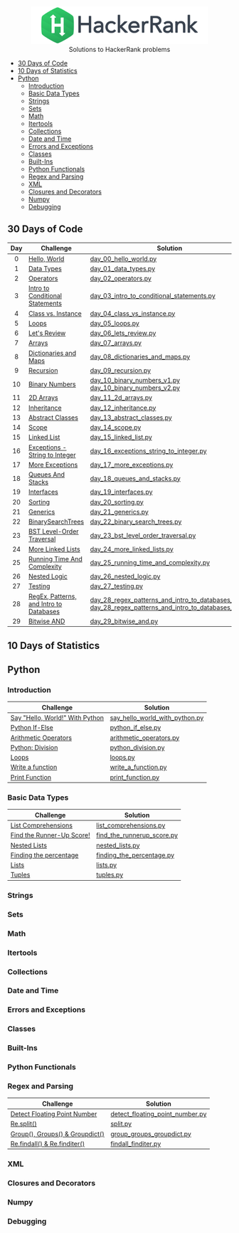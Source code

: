 <p align="center">
    <a href="https://www.hackerrank.com/m__p__">
        <img height=85 src="https://github.com/butterflylady/hackerrank/blob/master/images/hackerRankLogo.svg">
    </a>
    <br>Solutions to HackerRank problems
</p>

* [30 Days of Code](#30-days-of-code)
* [10 Days of Statistics](#10-days-of-statistics)
* [Python](#python)
    - [Introduction](#introduction)
    - [Basic Data Types](#basic-data-types)
    - [Strings](#strings)
    - [Sets](#sets)
    - [Math](#math)
    - [Itertools](#itertools)
    - [Collections](#collections)
    - [Date and Time](#date-and-time)
    - [Errors and Exceptions](#rrrors-and-exceptions)
    - [Classes](#classes)
    - [Built-Ins](#built-ins)
    - [Python Functionals](#python-functionals)
    - [Regex and Parsing](#regex-and-parsing)
    - [XML](#xml)
    - [Closures and Decorators](#closures-and-decorators)
    - [Numpy](#numpy)
    - [Debugging](#debugging)
    


## 30 Days of Code

| Day | Challenge | Solution |
|:---:|---|---|
| 0 | [Hello, World](https://www.hackerrank.com/challenges/30-hello-world/problem) | [day_00_hello_world.py](https://github.com/butterflylady/hackerrank/blob/master/Python/30%20Days%20of%20Code/day_00_hello_world.py) |
| 1 | [Data Types](https://www.hackerrank.com/challenges/30-data-types/problem) | [day_01_data_types.py](https://github.com/butterflylady/hackerrank/blob/master/Python/30%20Days%20of%20Code/day_01_data_types.py) |
| 2 | [Operators](https://www.hackerrank.com/challenges/30-operators/problem) | [day_02_operators.py](https://github.com/butterflylady/hackerrank/blob/master/Python/30%20Days%20of%20Code/day_02_operators.py) |
| 3 | [Intro to Conditional Statements](https://www.hackerrank.com/challenges/30-conditional-statements/problem)| [day_03_intro_to_conditional_statements.py](https://github.com/butterflylady/hackerrank/blob/master/Python/30%20Days%20of%20Code/day_03_intro_to_conditional_statements.py) |
| 4 | [Class vs. Instance](https://www.hackerrank.com/challenges/30-class-vs-instance/problem)| [day_04_class_vs_instance.py](https://github.com/butterflylady/hackerrank/blob/master/Python/30%20Days%20of%20Code/day_04_class_vs_instance.py) |
| 5 | [Loops](https://www.hackerrank.com/challenges/30-loops/problem) | [day_05_loops.py](https://github.com/butterflylady/hackerrank/blob/master/Python/30%20Days%20of%20Code/day_05_loops.py) |
| 6 | [Let's Review](https://www.hackerrank.com/challenges/30-review-loop/problem) | [day_06_lets_review.py](https://github.com/butterflylady/hackerrank/blob/master/Python/30%20Days%20of%20Code/day_06_lets_review.py) |
| 7 | [Arrays](https://www.hackerrank.com/challenges/30-arrays/problem) | [day_07_arrays.py](https://github.com/butterflylady/hackerrank/blob/master/Python/30%20Days%20of%20Code/day_07_arrays.py) |
| 8 | [Dictionaries and Maps](https://www.hackerrank.com/challenges/30-dictionaries-and-maps/problem) | [day_08_dictionaries_and_maps.py](https://github.com/butterflylady/hackerrank/blob/master/Python/30%20Days%20of%20Code/day_08_dictionaries_and_maps.py) |
| 9 | [Recursion](https://www.hackerrank.com/challenges/30-recursion/problem) | [day_09_recursion.py](https://github.com/butterflylady/hackerrank/blob/master/Python/30%20Days%20of%20Code/day_09_recursion.py) |
| 10 | [Binary Numbers](https://www.hackerrank.com/challenges/30-binary-numbers/problem) | [day_10_binary_numbers_v1.py](https://github.com/butterflylady/hackerrank/blob/master/Python/30%20Days%20of%20Code/day_10_binary_numbers_v1.py)<br /> [day_10_binary_numbers_v2.py](https://github.com/butterflylady/hackerrank/blob/master/Python/30%20Days%20of%20Code/day_10_binary_numbers_v2.py) |
| 11 | [2D Arrays](https://www.hackerrank.com/challenges/30-2d-arrays/problem) | [day_11_2d_arrays.py](https://github.com/butterflylady/hackerrank/blob/master/Python/30%20Days%20of%20Code/day_11_2d_arrays.py) |
| 12 | [Inheritance](https://www.hackerrank.com/challenges/30-inheritance/problem) | [day_12_inheritance.py](https://github.com/butterflylady/hackerrank/blob/master/Python/30%20Days%20of%20Code/day_12_inheritance.py) |
| 13 | [Abstract Classes](https://www.hackerrank.com/challenges/30-abstract-classes/problem) | [day_13_abstract_classes.py](https://github.com/butterflylady/hackerrank/blob/master/Python/30%20Days%20of%20Code/day_13_abstract_classes.py) |
| 14 | [Scope](https://www.hackerrank.com/challenges/30-scope/problem) | [day_14_scope.py](https://github.com/butterflylady/hackerrank/blob/master/Python/30%20Days%20of%20Code/day_14_scope.py) |
| 15 | [Linked List](https://www.hackerrank.com/challenges/30-linked-list/problem) | [day_15_linked_list.py](https://github.com/butterflylady/hackerrank/blob/master/Python/30%20Days%20of%20Code/day_15_linked_list.py) |
| 16 | [Exceptions - String to Integer](https://www.hackerrank.com/challenges/30-exceptions-string-to-integer/problem) | [day_16_exceptions_string_to_integer.py](https://github.com/butterflylady/hackerrank/blob/master/Python/30%20Days%20of%20Code/day_16_exceptions_string_to_integer.py) |
| 17 | [More Exceptions](https://www.hackerrank.com/challenges/30-more-exceptions/problem) | [day_17_more_exceptions.py](https://github.com/butterflylady/hackerrank/blob/master/Python/30%20Days%20of%20Code/day_17_more_exceptions.py) |
| 18 | [Queues And Stacks](https://www.hackerrank.com/challenges/30-queues-stacks/problem) | [day_18_queues_and_stacks.py](https://github.com/butterflylady/hackerrank/blob/master/Python/30%20Days%20of%20Code/day_18_queues_and_stacks.py) |
| 19 | [Interfaces](https://www.hackerrank.com/challenges/30-interfaces/problem) | [day_19_interfaces.py](https://github.com/butterflylady/hackerrank/blob/master/Python/30%20Days%20of%20Code/day_19_interfaces.py) |
| 20 | [Sorting](https://www.hackerrank.com/challenges/30-sorting/problem) | [day_20_sorting.py](https://github.com/butterflylady/hackerrank/blob/master/Python/30%20Days%20of%20Code/day_20_sorting.py) |
| 21 | [Generics](https://www.hackerrank.com/challenges/30-generics/problem) | [day_21_generics.py](https://github.com/butterflylady/hackerrank/blob/master/Python/30%20Days%20of%20Code/day_21_generics.py) |
| 22 | [BinarySearchTrees](https://www.hackerrank.com/challenges/30-binary-search-trees/problem) | [day_22_binary_search_trees.py](https://github.com/butterflylady/hackerrank/blob/master/Python/30%20Days%20of%20Code/day_22_binary_search_trees.py) |
| 23 | [BST Level-Order Traversal](https://www.hackerrank.com/challenges/30-binary-trees/problem) | [day_23_bst_level_order_traversal.py](https://github.com/butterflylady/hackerrank/blob/master/Python/30%20Days%20of%20Code/day_23_bst_level_order_traversal.py) |
| 24 | [More Linked Lists](https://www.hackerrank.com/challenges/30-linked-list-deletion/problem) | [day_24_more_linked_lists.py](https://github.com/butterflylady/hackerrank/blob/master/Python/30%20Days%20of%20Code/day_24_more_linked_lists.py) |
| 25 | [Running Time And Complexity](https://www.hackerrank.com/challenges/30-running-time-and-complexity/problem) | [day_25_running_time_and_complexity.py](https://github.com/butterflylady/hackerrank/blob/master/Python/30%20Days%20of%20Code/day_25_running_time_and_complexity.py)
| 26 | [Nested Logic](https://www.hackerrank.com/challenges/30-nested-logic/problem) | [day_26_nested_logic.py](https://github.com/butterflylady/hackerrank/blob/master/Python/30%20Days%20of%20Code/day_26_nested_logic.py)
| 27 | [Testing](https://www.hackerrank.com/challenges/30-testing/problem) | [day_27_testing.py](https://github.com/butterflylady/hackerrank/blob/master/Python/30%20Days%20of%20Code/day_27_testing.py)
| 28 | [RegEx, Patterns, and Intro to Databases](https://www.hackerrank.com/challenges/30-regex-patterns/problem) | [day_28_regex_patterns_and_intro_to_databases_v1.py](https://github.com/butterflylady/hackerrank/blob/master/Python/30%20Days%20of%20Code/day_28_regex_patterns_and_intro_to_databases_v1.py)<br />[day_28_regex_patterns_and_intro_to_databases_v2.py](https://github.com/butterflylady/hackerrank/blob/master/Python/30%20Days%20of%20Code/day_28_regex_patterns_and_intro_to_databases_v2.py)
| 29 | [Bitwise AND](https://www.hackerrank.com/challenges/30-bitwise-and/problem) | [day_29_bitwise_and.py](https://github.com/butterflylady/hackerrank/blob/master/Python/30%20Days%20of%20Code/day_29_bitwise_and.py)


## 10 Days of Statistics

## Python

### Introduction
| Challenge | Solution |
|---|---|
| [Say "Hello, World!" With Python](https://www.hackerrank.com/challenges/py-hello-world/problem) | [say_hello_world_with_python.py](https://github.com/butterflylady/hackerrank/blob/master/Python/Python/Introduction/say_hello_world_with_python.py) |
| [Python If-Else](https://www.hackerrank.com/challenges/py-if-else/problem) | [python_if_else.py](https://github.com/butterflylady/hackerrank/blob/master/Python/Python/Introduction/python_if_else.py) |
| [Arithmetic Operators](https://www.hackerrank.com/challenges/python-arithmetic-operators/problem) | [arithmetic_operators.py](https://github.com/butterflylady/hackerrank/blob/master/Python/Python/Introduction/arithmetic_operators.py) |
| [Python: Division](https://www.hackerrank.com/challenges/python-division/problem) | [python_division.py](https://github.com/butterflylady/hackerrank/blob/master/Python/Python/Introduction/python_division.py) |
| [Loops](https://www.hackerrank.com/challenges/python-loops/problem) | [loops.py](https://github.com/butterflylady/hackerrank/blob/master/Python/Python/Introduction/loops.py) |
| [Write a function](https://www.hackerrank.com/challenges/write-a-function/problem) | [write_a_function.py](https://github.com/butterflylady/hackerrank/blob/master/Python/Python/Introduction/write_a_function.py) |
| [Print Function](https://www.hackerrank.com/challenges/python-print/problem) | [print_function.py](https://github.com/butterflylady/hackerrank/blob/master/Python/Python/Introduction/print_function.py) |

### Basic Data Types
| Challenge | Solution |
|---|---|
| [List Comprehensions](https://www.hackerrank.com/challenges/list-comprehensions/problem) | [list_comprehensions.py](https://github.com/butterflylady/hackerrank/blob/master/Python/Python/Basic%20Data%20Types/list_comprehensions.py) |
| [Find the Runner-Up Score!](https://www.hackerrank.com/challenges/find-second-maximum-number-in-a-list/problem) | [find_the_runnerup_score.py](https://github.com/butterflylady/hackerrank/blob/master/Python/Python/Basic%20Data%20Types/find_the_runnerup_score.py) |
| [Nested Lists](https://www.hackerrank.com/challenges/nested-list/problem) | [nested_lists.py](https://github.com/butterflylady/hackerrank/blob/master/Python/Python/Basic%20Data%20Types/nested_lists.py) |
| [Finding the percentage](https://www.hackerrank.com/challenges/finding-the-percentage/problem) | [finding_the_percentage.py](https://github.com/butterflylady/hackerrank/blob/master/Python/Python/Basic%20Data%20Types/finding_the_percentage.py) |
| [Lists](https://www.hackerrank.com/challenges/python-lists/problem) | [lists.py](https://github.com/butterflylady/hackerrank/blob/master/Python/Python/Basic%20Data%20Types/lists.py) |
| [Tuples](https://www.hackerrank.com/challenges/python-tuples/problem) | [tuples.py](https://github.com/butterflylady/hackerrank/blob/master/Python/Python/Basic%20Data%20Types/tuples.py) |

### Strings

### Sets

### Math

### Itertools

### Collections

### Date and Time

### Errors and Exceptions

### Classes

### Built-Ins

### Python Functionals

### Regex and Parsing
| Challenge | Solution |
|---|---|
| [Detect Floating Point Number](https://www.hackerrank.com/challenges/introduction-to-regex/problem) | [detect_floating_point_number.py](https://github.com/butterflylady/hackerrank/blob/master/Python/Python/Regex%20and%20Parsing/detect_floating_point_number.py) |
| [Re.split()](https://www.hackerrank.com/challenges/re-split/problem) | [split.py](https://github.com/butterflylady/hackerrank/blob/master/Python/Python/Regex%20and%20Parsing/split.py) |
| [Group(), Groups() & Groupdict()](https://www.hackerrank.com/challenges/re-group-groups/problem) | [group_groups_groupdict.py](https://github.com/butterflylady/hackerrank/blob/master/Python/Python/Regex%20and%20Parsing/group_groups_groupdict.py) |
| [Re.findall() & Re.finditer()](https://www.hackerrank.com/challenges/re-findall-re-finditer/problem) | [findall_finditer.py](https://github.com/butterflylady/hackerrank/blob/master/Python/Python/Regex%20and%20Parsing/findall_finditer.py) |

### XML

### Closures and Decorators

### Numpy

### Debugging
